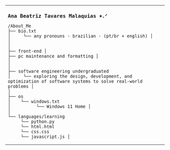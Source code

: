 <table>
  <img scr="https://github.com/anabeatm/anabeatm/blob/main/vertical.jpg"/>
  <tr>
    <td>
      <h2 style="font-family: monospace; font-size: 16px; align: center;">
        Ana Beatriz Tavares Malaquias ⭑.ᐟ
      </h2>
    
  
      
    /About_Me 
    ├── bio.txt 
    │     └── any pronouns - brazilian - (pt/br + english) │ 
    │ 
    │
    ├── front-end │ 
    ├── pc maintenance and formatting │
    │ 
    │
    ├── software engineering undergraduated  
    │     └── exploring the design, development, and optimization of software systems to solve real-world problems │
    │
    ├── os  
    │    └── windows.txt 
    │          └── Windows 11 Home │
    │
    └── languages/learning  
         └── python.py  
         └── html.html  
         └── css.css  
         └── javascript.js │ 
    
  </tr>
</table>
